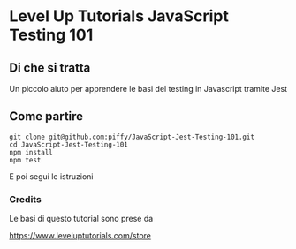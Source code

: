 # Level Up Tutorials JavaScript Testing 101

## Di che si tratta

Un piccolo aiuto per apprendere le basi del testing in Javascript tramite Jest

## Come partire

```
git clone git@github.com:piffy/JavaScript-Jest-Testing-101.git
cd JavaScript-Jest-Testing-101
npm install
npm test
```

E poi segui le istruzioni


### Credits

Le basi di questo tutorial sono prese da 

https://www.leveluptutorials.com/store
